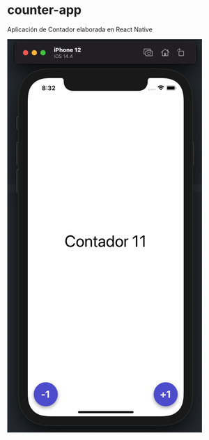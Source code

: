 # counter-app
Aplicación de Contador elaborada en React Native


![alt text](https://github.com/jperaza1/counter-app/blob/main/src/assets/Screen%20Shot%202021-04-20%20at%2008.32.49.png)
